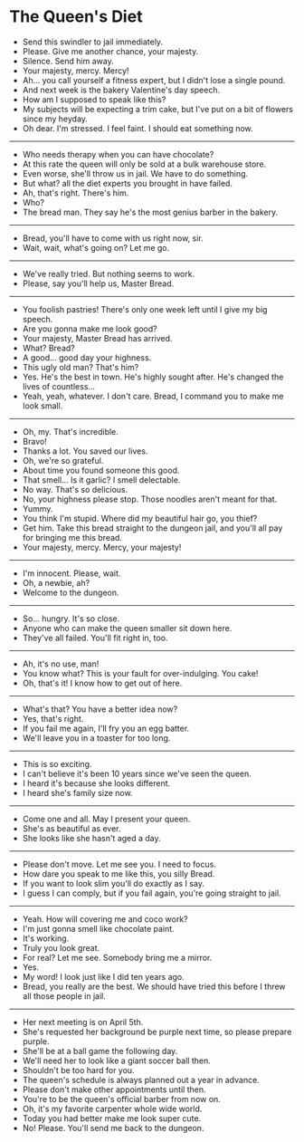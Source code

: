 # The Queen's Diet

- Send this swindler to jail immediately.
- Please. Give me another chance, your majesty.
- Silence. Send him away.
- Your majesty, mercy. Mercy!
- Ah... you call yourself a fitness expert, but I didn't lose a single pound.
- And next week is the bakery Valentine's day speech.
- How am I supposed to speak like this?
- My subjects will be expecting a trim cake, but I've put on a bit of flowers since my heyday.
- Oh dear. I'm stressed. I feel faint. I should eat something now.
***
- Who needs therapy when you can have chocolate?
- At this rate the queen will only be sold at a bulk warehouse store.
- Even worse, she'll throw us in jail. We have to do something.
- But what? all the diet experts you brought in have failed.
- Ah, that's right. There's him.
- Who?
- The bread man. They say he's the most genius barber in the bakery.
***
- Bread, you'll have to come with us right now, sir.
- Wait, wait, what's going on? Let me go.
***
- We've really tried. But nothing seems to work.
- Please, say you'll help us, Master Bread.
***
- You foolish pastries! There's only one week left until I give my big speech.
- Are you gonna make me look good?
- Your majesty, Master Bread has arrived.
- What? Bread?
- A good... good day your highness.
- This ugly old man? That's him?
- Yes. He's the best in town. He's highly sought after. He's changed the lives of countless...
- Yeah, yeah, whatever. I don't care. Bread, I command you to make me look small.
***
- Oh, my. That's incredible.
- Bravo!
- Thanks a lot. You saved our lives.
- Oh, we're so grateful.
- About time you found someone this good.
- That smell... Is it garlic? I smell delectable.
- No way. That's so delicious.
- No, your highness please stop. Those noodles aren't meant for that.
- Yummy.
- You think I'm stupid. Where did my beautiful hair go, you thief?
- Get him. Take this bread straight to the dungeon jail, and you'll all pay for bringing me this bread.
- Your majesty, mercy. Mercy, your majesty!
***
- I'm innocent. Please, wait.
- Oh, a newbie, ah?
- Welcome to the dungeon.
***
- So... hungry. It's so close.
- Anyone who can make the queen smaller sit down here.
- They've all failed. You'll fit right in, too.
***
- Ah, it's no use, man!
- You know what? This is your fault for over-indulging. You cake!
- Oh, that's it! I know how to get out of here.
***
- What's that? You have a better idea now?
- Yes, that's right.
- If you fail me again, I'll fry you an egg batter.
- We'll leave you in a toaster for too long.
***
- This is so exciting.
- I can't believe it's been 10 years since we've seen the queen.
- I heard it's because she looks different.
- I heard she's family size now.
***
- Come one and all. May I present your queen.
- She's as beautiful as ever.
- She looks like she hasn't aged a day.
***
- Please don't move. Let me see you. I need to focus.
- How dare you speak to me like this, you silly Bread.
- If you want to look slim you'll do exactly as I say.
- I guess I can comply, but if you fail again, you're going straight to jail.
***
- Yeah. How will covering me and coco work?
- I'm just gonna smell like chocolate paint.
- It's working.
- Truly you look great.
- For real? Let me see. Somebody bring me a mirror.
- Yes.
- My word! I look just like I did ten years ago.
- Bread, you really are the best. We should have tried this before I threw all those people in jail.
***
- Her next meeting is on April 5th.
- She's requested her background be purple next time, so please prepare purple.
- She'll be at a ball game the following day.
- We'll need her to look like a giant soccer ball then.
- Shouldn't be too hard for you.
- The queen's schedule is always planned out a year in advance.
- Please don't make other appointments until then.
- You're to be the queen's official barber from now on.
- Oh, it's my favorite carpenter whole wide world.
- Today you had better make me look super cute.
- No! Please. You'll send me back to the dungeon.

